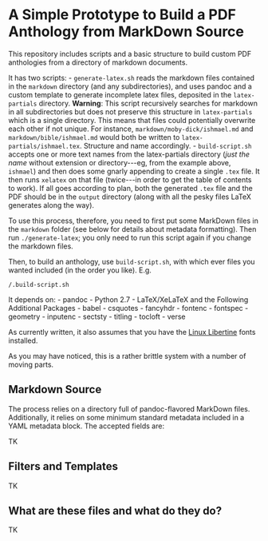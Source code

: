 
# A Simple Prototype to Build a PDF Anthology from MarkDown Source

This repository includes scripts and a basic structure to build custom PDF anthologies from a directory of markdown documents. 

It has two scripts:
	- `generate-latex.sh` reads the markdown files contained in the `markdown` directory (and any subdirectories), and uses pandoc and a custom template to generate incomplete latex files, deposited in the `latex-partials` directory. **Warning**: This script recursively searches for markdown in all subdirectories but does not preserve this structure in `latex-partials` which is a single directory. This means that files could potentially overwrite each other if not unique. For instance, `markdown/moby-dick/ishmael.md` and `markdown/bible/ishmael.md` would both be written to `latex-partials/ishmael.tex`. Structure and name accordingly.
	- `build-script.sh` accepts one or more text names from the latex-partials directory (*just the name* without extension or directory---eg, from the example above, `ishmael`) and then does some gnarly appending to create a single `.tex` file. It then runs `xelatex` on that file (twice---in order to get the table of contents to work). If all goes according to plan, both the generated `.tex` file and the PDF should be in the `output` directory (along with all the pesky files LaTeX generates along the way).

To use this process, therefore, you need to first put some MarkDown files in the `markdown` folder (see below for details about metadata formatting). Then run `./generate-latex`; you only need to run this script again if you change the markdown files.

Then, to build an anthology, use `build-script.sh`, with which ever files you wanted included (in the order you like). E.g.

    /.build-script.sh 



    

It depends on:
	- pandoc 
	- Python 2.7
	- LaTeX/XeLaTeX and the Following Additional Packages
	  - babel
	  - csquotes
	  - fancyhdr
	  - fontenc
	  - fontspec
	  - geometry
	  - inputenc
	  - sectsty
	  - titling
	  - tocloft
	  - verse

As currently written, it also assumes that you have the [Linux Libertine](http://www.linuxlibertine.org/) fonts installed.

As you may have noticed, this is a rather brittle system with a number of moving parts.

## Markdown Source

The process relies on a directory full of pandoc-flavored MarkDown files. Additionally, it relies on some minimum standard metadata included in a YAML metadata block. The accepted fields are:

TK

## Filters and Templates

TK

## What are these files and what do they do?

TK
